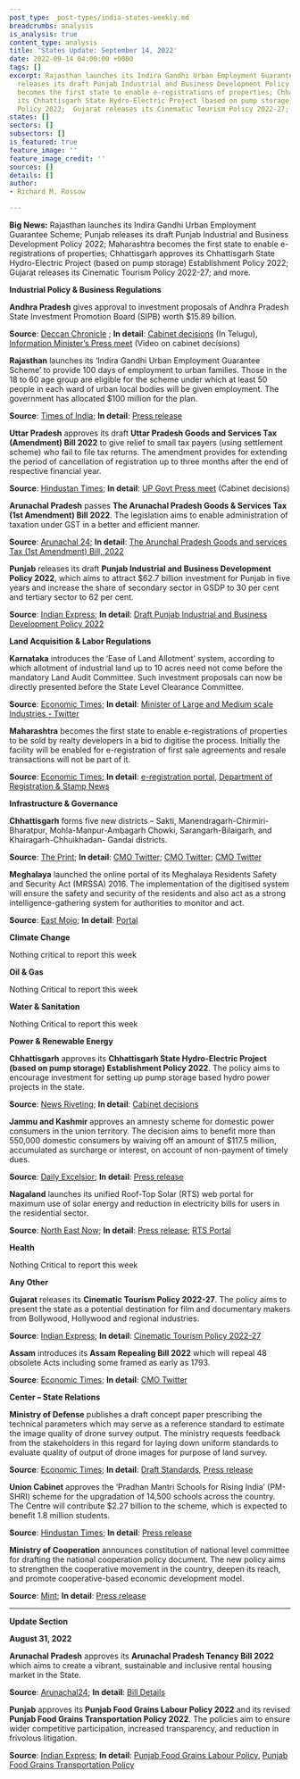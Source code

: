 ```yaml
---
post_type: _post-types/india-states-weekly.md
breadcrumbs: analysis
is_analysis: true
content_type: analysis
title: 'States Update: September 14, 2022'
date: 2022-09-14 04:00:00 +0000
tags: []
excerpt: Rajasthan launches its Indira Gandhi Urban Employment Guarantee Scheme; Punjab
  releases its draft Punjab Industrial and Business Development Policy 2022; Maharashtra
  becomes the first state to enable e-registrations of properties; Chhattisgarh approves
  its Chhattisgarh State Hydro-Electric Project (based on pump storage) Establishment
  Policy 2022;  Gujarat releases its Cinematic Tourism Policy 2022-27; and more.
states: []
sectors: []
subsectors: []
is_featured: true
feature_image: ''
feature_image_credit: ''
sources: []
details: []
author:
- Richard M. Rossow

---
```

**Big News:** Rajasthan launches its Indira Gandhi Urban Employment Guarantee Scheme; Punjab releases its draft Punjab Industrial and Business Development Policy 2022; Maharashtra becomes the first state to enable e-registrations of properties; Chhattisgarh approves its Chhattisgarh State Hydro-Electric Project (based on pump storage) Establishment Policy 2022; Gujarat releases its Cinematic Tourism Policy 2022-27; and more.

**Industrial Policy & Business Regulations**

**Andhra Pradesh** gives approval to investment proposals of Andhra Pradesh State Investment Promotion Board (SIPB) worth $15.89 billion.

**Source**: [Deccan Chronicle](https://www.deccanchronicle.com/nation/current-affairs/080922/ap-cabinet-nods-to-126-lakh-crore-investment-proposals.html) ; **In detail**: [Cabinet decisions](https://ipr.ap.nic.in/images/press-releases/MIPR%20PRESS%20MEET%20CABINET.pdf) (In Telugu), [Information Minister’s Press meet](https://www.youtube.com/watch?v=oKSRNK8NV74) (Video on cabinet decisions)

**Rajasthan** launches its ‘Indira Gandhi Urban Employment Guarantee Scheme’ to provide 100 days of employment to urban families. Those in the 18 to 60 age group are eligible for the scheme under which at least 50 people in each ward of urban local bodies will be given employment. The government has allocated $100 million for the plan.

**Source**: [Times of India](https://timesofindia.indiatimes.com/city/jaipur/rajasthan-launches-100-day-urban-jobs-scheme/articleshow/94107664.cms); **In detail**: [Press release](https://cmo.rajasthan.gov.in/cmoadmin/Program/Pdf/443fd70400754e2d9d5f6d66162f086c_RCM01.pdf)

**Uttar Pradesh** approves its draft **Uttar Pradesh Goods and Services Tax (Amendment) Bill 2022** to give relief to small tax payers (using settlement scheme) who fail to file tax returns. The amendment provides for extending the period of cancellation of registration up to three months after the end of respective financial year.

**Source**: [Hindustan Times](https://www.hindustantimes.com/cities/lucknow-news/uttar-pradesh-cabinet-approves-amendment-to-up-gst-act-101662488015599.html); **In detail**: [UP Govt Press meet](https://twitter.com/UPGovt/status/1567037665467572225) (Cabinet decisions)

**Arunachal Pradesh** passes **The Arunachal Pradesh Goods & Services Tax (1st Amendment) Bill 2022**. The legislation aims to enable administration of taxation under GST in a better and efficient manner.

**Source**: [Arunachal 24](https://arunachal24.in/arunachal-pradesh-legislative-assembly-passed-2-bills-by-voice-vote/); **In detail**: [The Arunchal Pradesh Goods and services Tax (1st Amendment) Bill, 2022](https://drive.google.com/drive/folders/1gYMgvw1FT5gxlv8kEGvsAPN6CZH5jFub)

**Punjab** releases its draft **Punjab Industrial and Business Development Policy 2022**, which aims to attract $62.7 billion investment for Punjab in five years and increase the share of secondary sector in GSDP to 30 per cent and tertiary sector to 62 per cent.

**Source**: [Indian Express](https://indianexpress.com/article/cities/chandigarh/punjab-cm-approves-draft-industrial-business-devp-policy-investment-8145324/); **In detail**: [Draft Punjab Industrial and Business Development Policy 2022](https://pbindustries.gov.in/static/assets/docs/IBDP_WORD_Corrected_09-09-2022.pdf)

**Land Acquisition & Labor Regulations**

**Karnataka** introduces the ‘Ease of Land Allotment’ system, according to which allotment of industrial land up to 10 acres need not come before the mandatory Land Audit Committee. Such investment proposals can now be directly presented before the State Level Clearance Committee.

**Source**: [Economic Times](https://economictimes.indiatimes.com/news/economy/policy/karnataka-govt-eases-process-of-allotting-industrial-land-up-to-10-acres/articleshow/94025220.cms); **In detail**: [Minister of Large and Medium scale Industries - Twitter](https://twitter.com/NiraniMurugesh/status/1567378520741126144)

**Maharashtra** becomes the first state to enable e-registrations of properties to be sold by realty developers in a bid to digitise the process. Initially the facility will be enabled for e-registration of first sale agreements and resale transactions will not be part of it.

**Source**: [Economic Times](https://economictimes.indiatimes.com/industry/services/property-/-cstruction/maharashtra-govt-starts-property-e-registrations-to-also-introduce-blockchain/articleshow/94034462.cms); **In detail**: [e-registration portal](https://igrmaharashtra.gov.in/), [Department of Registration & Stamp News](https://igrmaharashtra.gov.in/Home/news)

**Infrastructure & Governance**

**Chhattisgarh** forms five new districts – Sakti, Manendragarh-Chirmiri-Bharatpur, Mohla-Manpur-Ambagarh Chowki, Sarangarh-Bilaigarh, and Khairagarh-Chhuikhadan- Gandai districts.

**Source**: [The Print](https://theprint.in/india/cm-baghel-inaugurates-two-more-districts-for-chhattisgarh/1123140/); **In detail**: [CMO Twitter](https://twitter.com/ChhattisgarhCMO/status/1568281232689201153); [CMO Twitter](https://twitter.com/bhupeshbaghel/status/1565895782431363072); [CMO Twitter](https://twitter.com/bhupeshbaghel/status/1565705986480160769)

**Meghalaya** launched the online portal of its Meghalaya Residents Safety and Security Act (MRSSA) 2016. The implementation of the digitised system will ensure the safety and security of the residents and also act as a strong intelligence-gathering system for authorities to monitor and act.

**Source**: [East Mojo](https://www.eastmojo.com/meghalaya/2022/09/08/meghalaya-cm-launches-residents-safety-act-online-portal/); **In detail**: [Portal](http://megrssa.nic.in/)

**Climate Change**

Nothing critical to report this week

**Oil & Gas**

Nothing Critical to report this week

**Water & Sanitation**

Nothing Critical to report this week

**Power & Renewable Energy**

**Chhattisgarh** approves its **Chhattisgarh State Hydro-Electric Project (based on pump storage) Establishment Policy 2022**. The policy aims to encourage investment for setting up pump storage based hydro power projects in the state.

**Source**: [News Riveting](https://newsriveting.com/chhattisgarh-pushes-policy-period-to-promote-small-hydro-electric-projects/); **In detail**: [Cabinet decisions](https://dprcg.gov.in/page/1643708710/%E0%A4%AE%E0%A4%82%E0%A4%A4%E0%A5%8D%E0%A4%B0%E0%A4%BF%E0%A4%AA%E0%A4%B0%E0%A4%BF%E0%A4%B7%E0%A4%A6_%E0%A4%95%E0%A5%87_%E0%A4%A8%E0%A4%BF%E0%A4%B0%E0%A5%8D%E0%A4%A3%E0%A4%AF_-_2022)

**Jammu and Kashmir** approves an amnesty scheme for domestic power consumers in the union territory. The decision aims to benefit more than 550,000 domestic consumers by waiving off an amount of $117.5 million, accumulated as surcharge or interest, on account of non-payment of timely dues.

**Source**: [Daily Excelsior](https://www.dailyexcelsior.com/administrative-council-approves-amnesty-scheme-for-domestic-power-consumers/); **In detail**: [Press release](http://new.jkdirinf.in/NewsDescription.aspx?ID=92321)

**Nagaland** launches its unified Roof-Top Solar (RTS) web portal for maximum use of solar energy and reduction in electricity bills for users in the residential sector.

**Source**: [North East Now](https://nenow.in/north-east-news/nagaland/unified-rooftop-solar-portal-launched-in-nagaland.html); **In detail**: [Press release](https://ipr.nagaland.gov.in/tovihoto-ayemi-launches-unified-rooftop-solar-web-portal); [RTS Portal](https://rts.dopn.gov.in/)

**Health**

Nothing Critical to report this week

**Any Other**

**Gujarat** releases its **Cinematic Tourism Policy 2022-27**. The policy aims to present the state as a potential destination for film and documentary makers from Bollywood, Hollywood and regional industries.

**Source**: [Indian Express](https://indianexpress.com/article/cities/ahmedabad/gujarat-cm-cinematic-tourism-policy-attract-filmmakers-8143146/); **In detail**: [Cinematic Tourism Policy 2022-27](https://cmogujarat.gov.in/wp-content/uploads/2022/09/CINEMATIC-TOURISM-BOOKLET-COLOUR-WEB.pdf)

**Assam** introduces its **Assam Repealing Bill 2022** which will repeal 48 obsolete Acts including some framed as early as 1793.

**Source**: [Economic Times](https://economictimes.indiatimes.com/news/india/assam-repealing-bill-2022-to-repeal-48-obsolete-acts/articleshow/94033650.cms); **In detail**: [CMO Twitter](https://twitter.com/himantabiswa/status/1567112013448617986)

**Center – State Relations**

**Ministry of Defense** publishes a draft concept paper prescribing the technical parameters which may serve as a reference standard to estimate the image quality of drone survey output. The ministry requests feedback from the stakeholders in this regard for laying down uniform standards to evaluate quality of output of drone images for purpose of land survey.

**Source**: [Economic Times](https://government.economictimes.indiatimes.com/news/defence/coesurvei-standardizes-drone-images-for-land-survey-invites-views-from-stakeholders/94073862); **In detail**: [Draft Standards](https://www.mod.gov.in/sites/default/files/Draft_Standards_123.pdf), [Press release](https://pib.gov.in/PressReleasePage.aspx?PRID=1857534)

**Union Cabinet** approves the ‘Pradhan Mantri Schools for Rising India’ (PM-SHRI) scheme for the upgradation of 14,500 schools across the country. The Centre will contribute $2.27 billion to the scheme, which is expected to benefit 1.8 million students.

**Source**: [Hindustan Times](https://www.hindustantimes.com/india-news/union-cabinet-approves-pm-shri-scheme-for-school-upgradation-101662549826274.html); **In detail**: [Press release](https://pib.gov.in/PressReleasePage.aspx?PRID=1856885)

**Ministry of Cooperation** announces constitution of national level committee for drafting the national cooperation policy document. The new policy aims to strengthen the cooperative movement in the country, deepen its reach, and promote cooperative-based economic development model.

**Source**: [Mint](https://www.livemint.com/news/india/national-committee-set-up-to-draft-new-national-cooperative-policy-amit-shah-11662447936447.html); **In detail**: [Press release](https://pib.gov.in/Pressreleaseshare.aspx?PRID=1857025)

***

**Update Section**

**August 31, 2022**

**Arunachal Pradesh** approves its **Arunachal Pradesh Tenancy Bill 2022** which aims to create a vibrant, sustainable and inclusive rental housing market in the State.

**Source**: [Arunachal24](https://arunachal24.in/arunachal-cm-pema-khandu-cabinet-approves-arunachal-pradesh-tenancy-bill-2022/); **In detail**: [Bill Details](https://drive.google.com/drive/folders/1s683-z7jOrwHhPd2M5BN0xXeUdFWFdQu)

**Punjab** approves its **Punjab Food Grains Labour Policy 2022** and its revised **Punjab Food Grains Transportation Policy 2022**. The policies aim to ensure wider competitive participation, increased transparency, and reduction in frivolous litigation.

**Source**: [Indian Express](https://indianexpress.com/article/cities/chandigarh/from-this-paddy-season-foodgrain-vehicles-in-punjab-to-have-tracking-system-8114082/); **In detail**: [Punjab Food Grains Labour Policy](http://foodsuppb.gov.in/sites/default/files/The%20Punjab%20Labour%20%26%20Cartage%20Policy%202022-23.pdf), [Punjab Food Grains Transportation Policy](http://foodsuppb.gov.in/sites/default/files/The%20Punjab%20Food%20Grains%20Transportation%20Policy%202022-23.pdf)